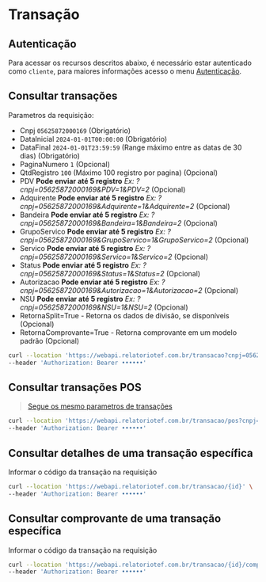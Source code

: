 # Transação

## Autenticação

Para acessar os recursos descritos abaixo, é necessário estar autenticado como
`cliente`, para maiores informações acesso o menu [Autenticação](/Autenticação.md).

## Consultar transações

Parametros da requisição:

- Cnpj `05625872000169` (Obrigatório)
- DataInicial `2024-01-01T00:00:00` (Obrigatório)
- DataFinal `2024-01-01T23:59:59` (Range máximo entre as datas de 30 dias) (Obrigatório)
- PaginaNumero `1` (Opcional)
- QtdRegistro `100` (Máximo 100 registro por pagina) (Opcional)
- PDV **Pode enviar até 5 registro** *Ex: ?cnpj=05625872000169&PDV=1&PDV=2*  (Opcional)
- Adquirente **Pode enviar até 5 registro** *Ex: ?cnpj=05625872000169&Adquirente=1&Adquirente=2*  (Opcional)
- Bandeira **Pode enviar até 5 registro** *Ex: ?cnpj=05625872000169&Bandeira=1&Bandeira=2*  (Opcional)
- GrupoServico **Pode enviar até 5 registro** *Ex: ?cnpj=05625872000169&GrupoServico=1&GrupoServico=2*  (Opcional)
- Servico **Pode enviar até 5 registro** *Ex: ?cnpj=05625872000169&Servico=1&Servico=2*  (Opcional)
- Status **Pode enviar até 5 registro** *Ex: ?cnpj=05625872000169&Status=1&Status=2*  (Opcional)
- Autorizacao **Pode enviar até 5 registro** *Ex: ?cnpj=05625872000169&Autorizacao=1&Autorizacao=2*  (Opcional)
- NSU **Pode enviar até 5 registro** *Ex: ?cnpj=05625872000169&NSU=1&NSU=2*  (Opcional)
- RetornaSplit=True - Retorna os dados de divisão, se disponíveis  (Opcional)
- RetornaComprovante=True - Retorna comprovante em um modelo padrão  (Opcional)

```bash
curl --location 'https://webapi.relatoriotef.com.br/transacao?cnpj=05625872000169&DataInicial=2024-01-01T00:00:00&DataFinal=2024-01-01T23:59:59' \
--header 'Authorization: Bearer ••••••'
```

## Consultar transações POS

> [Segue os mesmo parametros de transações](#consultar-transações)

```bash
curl --location 'https://webapi.relatoriotef.com.br/transacao/pos?cnpj=05625872000169&DataInicial=2024-01-01T00:00:00&DataFinal=2024-01-01T23:59:59' \
--header 'Authorization: Bearer ••••••'
```

## Consultar detalhes de uma transação específica

Informar o código da transação na requisição

```bash
curl --location 'https://webapi.relatoriotef.com.br/transacao/{id}' \
--header 'Authorization: Bearer ••••••'
```

## Consultar comprovante de uma transação específica

Informar o código da transação na requisição

```bash
curl --location 'https://webapi.relatoriotef.com.br/transacao/{id}/comprovante' \
--header 'Authorization: Bearer ••••••'
```
